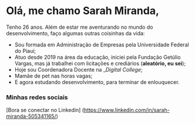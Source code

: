 # Olá, me chamo Sarah Miranda, 

Tenho 26 anos. Além de estar me aventurando no mundo do desenvolvimento, faço algumas outras coisinhas da vida: 

- Sou formada em Administração de Empresas pela Universidade Federal do Piauí;
- Atuo desde 2019 na área da educação, iniciei pela Fundação Getúlio Vargas, mas já trabalhei com licitações e crediários (**aleatório, eu sei**);
- Hoje sou Coordenadora Docente na __Digital College_;
- Mamãe de pet nas horas vagas;
- E agora estudando desenvolvimento, para terminar de enlouquecer.

### Minhas redes sociais
[Bora se conectar no Linkedin] (https://www.linkedin.com/in/sarah-miranda-505341165/)



<!--
**Sarah-mi/sarah-mi** is a ✨ _special_ ✨ repository because its `README.md` (this file) appears on your GitHub profile.

Here are some ideas to get you started:

- 🔭 I’m currently working on ...
- 🌱 I’m currently learning ...
- 👯 I’m looking to collaborate on ...
- 🤔 I’m looking for help with ...
- 💬 Ask me about ...
- 📫 How to reach me: ...
- 😄 Pronouns: ...
- ⚡ Fun fact: ...
-->
